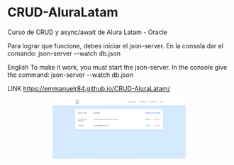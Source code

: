 # CRUD-AluraLatam
Curso de CRUD y async/await de Alura Latam - Oracle

Para lograr que funcione, debes iniciar el json-server. En la consola dar el comando:
 json-server --watch db.json



English
To make it work, you must start the json-server. In the console give the command:
 json-server --watch db.json


LINK
 https://emmanuelr84.github.io/CRUD-AluraLatam/

<div>
<p style = 'text-align:center;'>
<img src="https://github.com/EmmanuelR84/CRUD-AluraLatam/blob/main/assets/img/imgProyecto.png" alt="JuveYell" width="300px">
</p>
</div>
